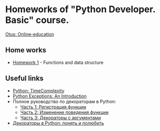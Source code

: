 # Homeworks of "Python Developer. Basic" course. 

[Otus: Online-education](https://otus.ru)

## Home works
* [Homework 1](homework_01) - Functions and data structure

## Useful links

* [Python: TimeComplexity](https://wiki.python.org/moin/TimeComplexity)
* [Python Exceptions: An Introduction](https://realpython.com/python-exceptions/)
* Полное руководство по декораторам в Python: 
    * [Часть 1: Регистрация функции](https://python-scripts.com/decorators-one)
    * [Часть 2: Изменение поведения функции](https://python-scripts.com/decorators-function-behavior)
    * [Часть 3: Декораторы с аргументами](https://python-scripts.com/decorators-with-arguments)
* [Декораторы в Python: понять и полюбить](https://tproger.ru/translations/demystifying-decorators-in-python/)